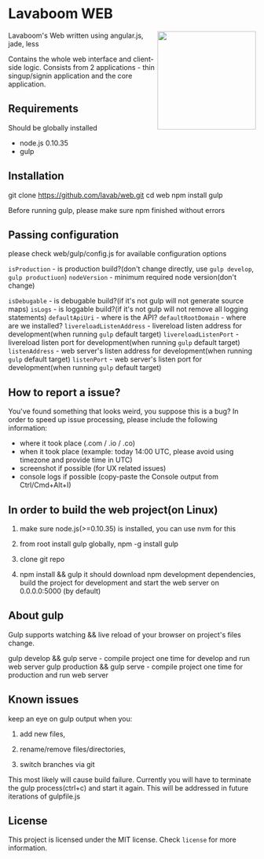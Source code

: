 # Lavaboom WEB

<img src="https://mail.lavaboom.com/img/Lavaboom-logo.svg" align="right" width="200px" />

Lavaboom's Web written using angular.js, jade, less

Contains the whole web interface and client-side logic. Consists from 2 applications - thin singup/signin application and the core application.

## Requirements

Should be globally installed

- node.js 0.10.35
- gulp

## Installation

git clone https://github.com/lavab/web.git
cd web
npm install
gulp

Before running gulp, please make sure npm finished without errors

## Passing configuration

please check web/gulp/config.js for available configuration options

  `isProduction` - is production build?(don't change directly, use `gulp develop`, `gulp productiuon`)
  `nodeVersion` - minimum required node version(don't change)
  
  `isDebugable` - is debugable build?(if it's not gulp will not generate source maps)
  `isLogs` - is loggable build?(if it's not gulp will not remove all logging statements)
  `defaultApiUri` - where is the API?
  `defaultRootDomain` - where are we installed?
  `livereloadListenAddress` - livereload listen address for development(when running `gulp` default target)
  `livereloadListenPort` - livereload listen port for development(when running `gulp` default target)
  `listenAddress` - web server's listen address for development(when running `gulp` default target)
  `listenPort` - web server's listen port for development(when running `gulp` default target)

## How to report a issue?

You've found something that looks weird, you suppose this is a bug?
In order to speed up issue processing, please include the following information:
- where it took place (.com / .io / .co)
- when it took place (example: today 14:00 UTC, please avoid using timezone and provide time in UTC)
- screenshot if possible (for UX related issues)
- console logs if possible (copy-paste the Console output from Ctrl/Cmd+Alt+I)

## In order to build the web project(on Linux)

1. make sure node.js(>=0.10.35) is installed, you can use nvm for this

2. from root install gulp globally, npm -g install gulp

3. clone git repo

4. npm install && gulp
it should download npm development dependencies, build the project for development and start the web server on 0.0.0.0:5000 (by default)

## About gulp

Gulp supports watching && live reload of your browser on project's files change.

gulp develop && gulp serve - compile project one time for develop and run web server
gulp production && gulp serve - compile project one time for production and run web server

## Known issues

keep an eye on gulp output when you:

1. add new files,

2. rename/remove files/directories,

3. switch branches via git

This most likely will cause build failure. Currently you will have to terminate the gulp process(ctrl+c) and start it again. This will be addressed in future iterations of gulpfile.js

## License

This project is licensed under the MIT license. Check `license` for more
information.

